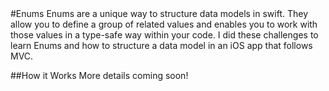 <snippet>
#Enums
Enums are a unique way to structure data models in swift. They allow you to define a group of related values and enables you to work with those values in a type-safe way within your code. I did these challenges to learn Enums and how to structure a data model in an iOS app that follows MVC.

##How it Works
More details coming soon!
</snippet>
